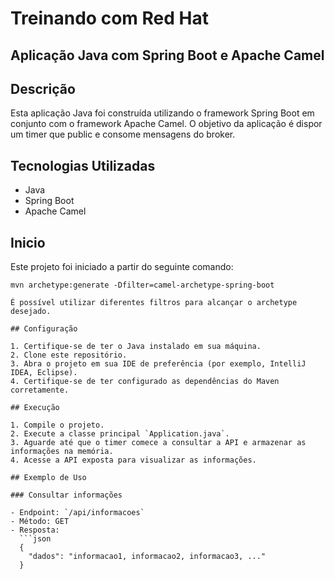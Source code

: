 # Treinando com Red Hat
## Aplicação Java com Spring Boot e Apache Camel

## Descrição

Esta aplicação Java foi construída utilizando o framework Spring Boot em conjunto com o framework Apache Camel. O objetivo da aplicação é dispor um timer que public e consome mensagens do broker.

## Tecnologias Utilizadas

- Java
- Spring Boot
- Apache Camel

## Inicio

Este projeto foi iniciado a partir do seguinte comando:
```maven
mvn archetype:generate -Dfilter=camel-archetype-spring-boot

É possível utilizar diferentes filtros para alcançar o archetype desejado.

## Configuração

1. Certifique-se de ter o Java instalado em sua máquina.
2. Clone este repositório.
3. Abra o projeto em sua IDE de preferência (por exemplo, IntelliJ IDEA, Eclipse).
4. Certifique-se de ter configurado as dependências do Maven corretamente.

## Execução

1. Compile o projeto.
2. Execute a classe principal `Application.java`.
3. Aguarde até que o timer comece a consultar a API e armazenar as informações na memória.
4. Acesse a API exposta para visualizar as informações.

## Exemplo de Uso

### Consultar informações

- Endpoint: `/api/informacoes`
- Método: GET
- Resposta:
  ```json
  {
    "dados": "informacao1, informacao2, informacao3, ..."
  }
